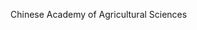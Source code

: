 [//]: # (Created by ./bin/manage_files.pl from ./species/Taenia_asiatica/PRJNA299871/Taenia_asiatica_PRJNA299871.summary.html on Thu Jun 11 13:46:02 2020)
Chinese Academy of Agricultural Sciences
